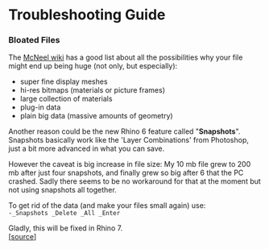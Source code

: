 # Troubleshooting Guide

### Bloated Files
The [McNeel wiki](https://wiki.mcneel.com/rhino/checkreducefilesize) has a good list about all the possibilities why your file might end up being huge (not only, but especially):

- super fine display meshes
- hi-res bitmaps (materials or picture frames)
- large collection of materials
- plug-in data
- plain big data (massive amounts of geometry)


Another reason could be the new Rhino 6 feature called "**Snapshots**". Snapshots basically work like the 'Layer Combinations' from Photoshop, just a bit more advanced in what you can save.

However the caveat is big increase in file size: My 10 mb file grew to 200 mb after just four snapshots, and finally grew so big after 6 that the PC crashed.
Sadly there seems to be no workaround for that at the moment but not using snapshots all together.

To get rid of the data (and make your files small again) use:  
`-_Snapshots _Delete _All _Enter`

Gladly, this will be fixed in Rhino 7.  
[[source](https://discourse.mcneel.com/t/why-is-my-file-so-big/66686/)]
